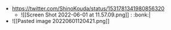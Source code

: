 
- https://twitter.com/ShinoKouda/status/1531781341980856320
	- ![[Screen Shot 2022-06-01 at 11.57.09.png]]  : :bonk:|
- ![[Pasted image 20220601120421.png]]
